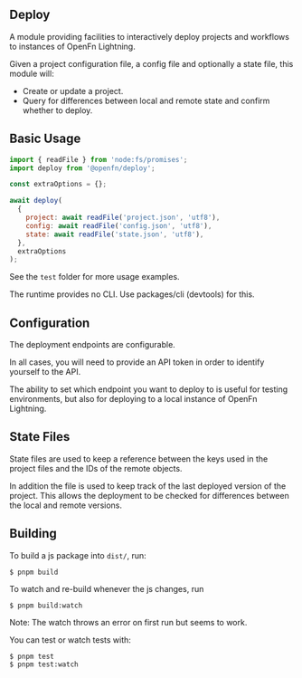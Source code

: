 ## Deploy

A module providing facilities to interactively deploy projects and workflows to instances of OpenFn Lightning.

Given a project configuration file, a config file and optionally a state file, this module will:

- Create or update a project.
- Query for differences between local and remote state and confirm whether to deploy.

## Basic Usage

```js
import { readFile } from 'node:fs/promises';
import deploy from '@openfn/deploy';

const extraOptions = {};

await deploy(
  {
    project: await readFile('project.json', 'utf8'),
    config: await readFile('config.json', 'utf8'),
    state: await readFile('state.json', 'utf8'),
  },
  extraOptions
);
```

See the `test` folder for more usage examples.

The runtime provides no CLI. Use packages/cli (devtools) for this.

## Configuration

The deployment endpoints are configurable.

In all cases, you will need to provide an API token in order to identify yourself to the API.

The ability to set which endpoint you want to deploy to is useful for testing environments, but also for deploying to a local instance of OpenFn Lightning.

## State Files

State files are used to keep a reference between the keys used in the project files and the IDs of the remote objects.

In addition the file is used to keep track of the last deployed version of the project. This allows the deployment
to be checked for differences between the local and remote versions.

## Building

To build a js package into `dist/`, run:

```
$ pnpm build
```

To watch and re-build whenever the js changes, run

```
$ pnpm build:watch
```

Note: The watch throws an error on first run but seems to work.

You can test or watch tests with:

```
$ pnpm test
$ pnpm test:watch
```
